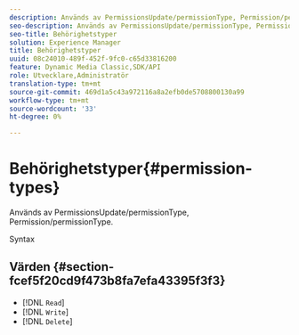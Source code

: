 ```yaml
---
description: Används av PermissionsUpdate/permissionType, Permission/permissionType.
seo-description: Används av PermissionsUpdate/permissionType, Permission/permissionType.
seo-title: Behörighetstyper
solution: Experience Manager
title: Behörighetstyper
uuid: 08c24010-489f-452f-9fc0-c65d33816200
feature: Dynamic Media Classic,SDK/API
role: Utvecklare,Administratör
translation-type: tm+mt
source-git-commit: 469d1a5c43a972116a8a2efb0de5708800130a99
workflow-type: tm+mt
source-wordcount: '33'
ht-degree: 0%

---
```



# Behörighetstyper{#permission-types}

Används av PermissionsUpdate/permissionType, Permission/permissionType.

Syntax

## Värden {#section-fcef5f20cd9f473b8fa7efa43395f3f3}

* [!DNL `Read`]
* [!DNL `Write`]
* [!DNL `Delete`]


